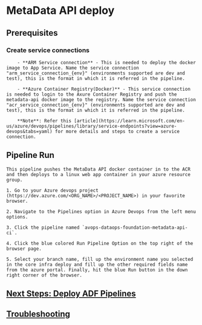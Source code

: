 # MetaData API deploy

## Prerequisites

  ### Create service connections
        - **ARM Service connection** - This is needed to deploy the docker image to App Service. Name the service connection "arm_service_connection_{env}" (environments supported are dev and test), this is the format in which it is referred in the pipeline. 

        - **Azure Container Registry(Docker)** - This service connection is needed to login to the Axure Container Registry and push the metadata-api docker image to the registry. Name the service connection "acr_service_connection_{env}" (environments supported are dev and test), this is the format in which it is referred in the pipeline. 

        **Note**: Refer this [article](https://learn.microsoft.com/en-us/azure/devops/pipelines/library/service-endpoints?view=azure-devops&tabs=yaml) for more details and steps to create a service connection.
 
## Pipeline Run

    This pipeline pushes the MetaData API docker container in to the ACR and then deploys to a linux web app container in your azure resource group.

    1. Go to your Azure devops project (https://dev.azure.com/<ORG_NAME>/<PROJECT_NAME>) in your favorite browser.

    2. Navigate to the Pipelines option in Azure Devops from the left menu options.

    3. Click the pipeline named `avops-dataops-foundation-metadata-api-ci`.

    4. Click the blue colored Run Pipeline Option on the top right of the browser page.

    5. Select your branch name, fill up the environment name you selected in the core infra deploy and fill up the other required fields name from the azure portal. Finally, hit the blue Run button in the down right corner of the browser.

## [Next Steps: Deploy ADF Pipelines](../ADFPipelines/ADFPipelinesDeploy.md)

## [Troubleshooting](TroubleShooting.md)

